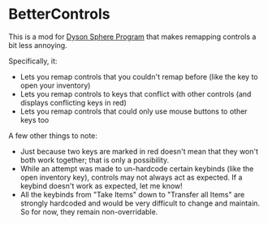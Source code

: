 # BetterControls

This is a mod for [Dyson Sphere Program](https://store.steampowered.com/app/1366540/Dyson_Sphere_Program/) that makes remapping controls a bit less annoying.

Specifically, it:
- Lets you remap controls that you couldn't remap before (like the key to open your inventory)
- Lets you remap controls to keys that conflict with other controls (and displays conflicting keys in red)
- Lets you remap controls that could only use mouse buttons to other keys too

A few other things to note:
- Just because two keys are marked in red doesn't mean that they won't both work together; that is only a possibility.
- While an attempt was made to un-hardcode certain keybinds (like the open inventory key), controls may not always act as expected. If a keybind doesn't work as expected, let me know!
- All the keybinds from "Take Items" down to "Transfer all Items" are strongly hardcoded and would be very difficult to change and maintain. So for now, they remain non-overridable.